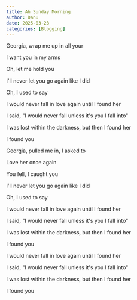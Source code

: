```yaml
---
title: Ah Sunday Morning
author: Danu
date: 2025-03-23
categories: [Blogging] 
---
```



Georgia, wrap me up in all your 

I want you in my arms

Oh, let me hold you

I'll never let you go again like I did

Oh, I used to say

I would never fall in love again until I found her

I said, "I would never fall unless it's you I fall into"

I was lost within the darkness, but then I found her

I found you

Georgia, pulled me in, I asked to

Love her once again

You fell, I caught you

I'll never let you go again like I did

Oh, I used to say

I would never fall in love again until I found her

I said, "I would never fall unless it's you I fall into"

I was lost within the darkness, but then I found her

I found you

I would never fall in love again until I found her

I said, "I would never fall unless it's you I fall into"

I was lost within the darkness, but then I found her

I found you   
    
    
